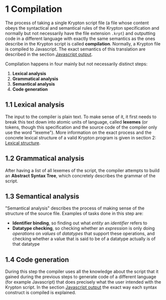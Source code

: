 # 1 Compilation

The process of taking a single Krypton script file (a file whose content obeys the syntactical and semantical rules of the Krypton specification and normally but not necessarily have the file extension `.krpt`) and outputting code in a different language with exactly the same semantics as the ones describe in the Krypton script is called **compilation**. Normally, a Krypton file is compiled to Javascript. The exact semantics of this translation are described in the section <u>Javascript output</u>.

Compilation happens in four mainly but not necessarily distinct steps:

1. **Lexical analysis**
2. **Grammatical analysis**
3. **Semantical analysis**
4. **Code generation**

## 1.1 Lexical analysis

The input to the compiler is plain text. To make sense of it, it first needs to break this text down into atomic units of language, called **lexemes** (or tokens, though this specification and the source code of the compiler only use the word "lexeme"). More information on the exact process and the concrete lexical structure of a valid Krypton program is given in section 2: <u>Lexical structure</u>.

## 1.2 Grammatical analysis

After having a list of all lexemes of the script, the compiler attempts to build an **Abstract Syntax Tree**, which concretely describes the grammar of the script.

## 1.3 Semantical analysis

"Semantical analysis" describes the process of making sense of the structure of the source file. Examples of tasks done in this step are:

- **Identifier binding**, so finding out what *entity* an *identifier* refers to
- **Datatype checking**, so checking whether an *expression* is only doing *operations* on *values* of *datatypes* that support these operations, and checking whether a value that is said to be of a datatype actually is of that datatype

## 1.4 Code generation

During this step the compiler uses all the knowledge about the script that it gained during the previous steps to generate code of a different language (for example Javascript) that does precisely what the user intended with the Krypton script. In the section <u>Javascript output</u> the exact way each syntax construct is compiled is explained.